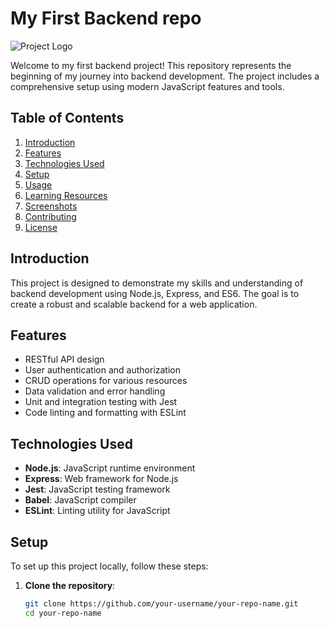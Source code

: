 # My First Backend repo

![Project Logo](https://www.google.com/imgres?q=back%20end%20developer%20png&imgurl=https%3A%2F%2Fwww.getsetgoweb.com%2Fassets%2Fimages%2Fbackend-devlopement%2Fback-end-development.png&imgrefurl=https%3A%2F%2Fwww.getsetgoweb.com%2Fservices%2Fback-end-development%2F&docid=EzNzBCsomQnTFM&tbnid=KU_lST0eEcvh0M&vet=12ahUKEwiqhK2K4d6HAxWy0AIHHRwyHZQQM3oECCEQAA..i&w=567&h=483&hcb=2&ved=2ahUKEwiqhK2K4d6HAxWy0AIHHRwyHZQQM3oECCEQAA)  

Welcome to my first backend project! This repository represents the beginning of my journey into backend development. The project includes a comprehensive setup using modern JavaScript features and tools.

## Table of Contents
1. [Introduction](#introduction)
2. [Features](#features)
3. [Technologies Used](#technologies-used)
4. [Setup](#setup)
5. [Usage](#usage)
6. [Learning Resources](#learning-resources)
7. [Screenshots](#screenshots)
8. [Contributing](#contributing)
9. [License](#license)

## Introduction
This project is designed to demonstrate my skills and understanding of backend development using Node.js, Express, and ES6. The goal is to create a robust and scalable backend for a web application.

## Features
- RESTful API design
- User authentication and authorization
- CRUD operations for various resources
- Data validation and error handling
- Unit and integration testing with Jest
- Code linting and formatting with ESLint

## Technologies Used
- **Node.js**: JavaScript runtime environment
- **Express**: Web framework for Node.js
- **Jest**: JavaScript testing framework
- **Babel**: JavaScript compiler
- **ESLint**: Linting utility for JavaScript

## Setup
To set up this project locally, follow these steps:

1. **Clone the repository**:
   ```bash
   git clone https://github.com/your-username/your-repo-name.git
   cd your-repo-name

